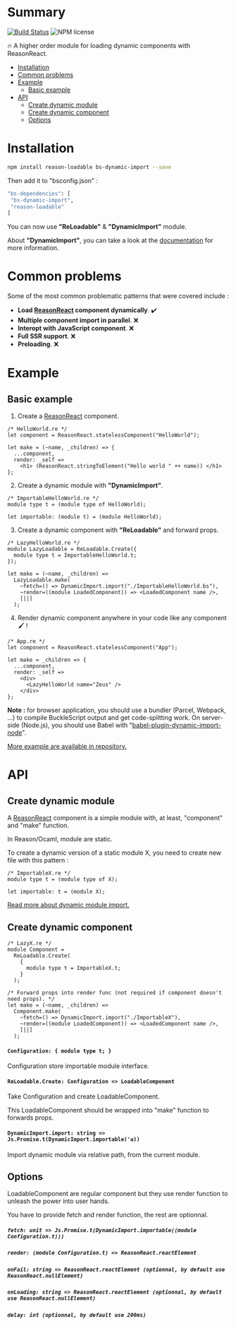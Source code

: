 # Summary

[![Build Status](https://travis-ci.org/kMeillet/reason-loadable.svg?branch=master)](https://travis-ci.org/kMeillet/reason-loadable)
![NPM license](https://img.shields.io/npm/l/reason-loadable.svg?style=flat)

🔥 A higher order module for loading dynamic components with ReasonReact.

* [Installation](#installation)
* [Common problems](#common-problems)
* [Example](#example)
  * [Basic example](#basic-example)
* [API](#api)
  * [Create dynamic module](#create-dynamic-module)
  * [Create dynamic component](#create-dynamic-component)
  * [Options](#options)

# Installation

```sh
npm install reason-loadable bs-dynamic-import --save
```

Then add it to "bsconfig.json" :

```sh
"bs-dependencies": [
 "bs-dynamic-import",
 "reason-loadable"
]
```

You can now use **"ReLoadable"** & **"DynamicImport"** module.

About **"DynamicImport"**, you can take a look at the [documentation](https://github.com/kMeillet/bs-dynamic-import) for more information.

# Common problems

Some of the most common problematic patterns that were covered include :

* **Load [ReasonReact](https://github.com/reasonml/reason-react) component dynamically**. ✔️
* **Multiple component import in parallel**. ❌
* **Interopt with JavaScript component**. ❌
* **Full SSR support**. ❌
* **Preloading**. ❌

# Example

## Basic example

1) Create a [ReasonReact](https://github.com/reasonml/reason-react) component.

```reason
/* HelloWorld.re */
let component = ReasonReact.statelessComponent("HelloWorld");

let make = (~name, _children) => {
  ...component,
  render: _self =>
    <h1> (ReasonReact.stringToElement("Hello world " ++ name)) </h1>
};
```

2) Create a dynamic module with **"DynamicImport"**.

```reason
/* ImportableHelloWorld.re */
module type t = (module type of HelloWorld);

let importable: (module t) = (module HelloWorld);
```

3) Create a dynamic component with **"ReLoadable"** and forward props.

```reason
/* LazyHelloWorld.re */
module LazyLoadable = ReLoadable.Create({
  module type t = ImportableHelloWorld.t;
});

let make = (~name, _children) =>
  LazyLoadable.make(
    ~fetch=() => DynamicImport.import("./ImportableHelloWorld.bs"),
    ~render=((module LoadedComponent)) => <LoadedComponent name />,
    [||]
  );
```

4) Render dynamic component anywhere in your code like any component 🖌️ !

```reason
/* App.re */
let component = ReasonReact.statelessComponent("App");

let make = _children => {
  ...component,
  render: _self =>
    <div>
      <LazyHelloWorld name="Zeus" />
    </div>
};
```

**Note :** for browser application, you should use a bundler (Parcel, Webpack, ...) to compile BuckleScript output and get code-splitting work. On server-side (Node.js), you should use Babel with "[babel-plugin-dynamic-import-node](https://github.com/airbnb/babel-plugin-dynamic-import-node)".

[More example are available in repository.](https://github.com/kMeillet/reason-loadable/tree/master/examples)

# API

## Create dynamic module

A [ReasonReact](https://github.com/reasonml/reason-react) component is a simple module with, at least, "component" and "make" function.

In Reason/Ocaml, module are static.

To create a dynamic version of a static module X, you need to create new file with this pattern :

```reason
/* ImportableX.re */
module type t = (module type of X);

let importable: t = (module X);
```

[Read more about dynamic module import.](https://github.com/kMeillet/bs-dynamic-import)

## Create dynamic component

```reason
/* LazyX.re */
module Component =
  ReLoadable.Create(
    {
      module type t = ImportableX.t;
    }
  );

/* Forward props into render func (not required if component doesn't need props). */
let make = (~name, _children) =>
  Component.make(
    ~fetch=() => DynamicImport.import("./ImportableX"),
    ~render=((module LoadedComponent)) => <LoadedComponent name />,
    [||]
  );
```

#### `Configuration: { module type t; }`

Configuration store importable module interface.

#### `ReLoadable.Create: Configuration => LoadableComponent`

Take Configuration and create LoadableComponent.

This LoadableComponent should be wrapped into "make" function to forwards props.

#### `DynamicImport.import: string => Js.Promise.t(DynamicImport.importable('a))`

Import dynamic module via relative path, from the current module.

## Options

LoadableComponent are regular component but they use render function to unleash the power into user hands.

You have to provide fetch and render function, the rest are optionnal.

##### `fetch: unit => Js.Promise.t(DynamicImport.importable((module Configuration.t)))`

##### `render: (module Configuration.t) => ReasonReact.reactElement`

##### `onFail: string => ReasonReact.reactElement (optionnal, by default use ReasonReact.nullElement)`

##### `onLoading: string => ReasonReact.reactElement (optionnal, by default use ReasonReact.nullElement)`

##### `delay: int (optionnal, by default use 200ms)`